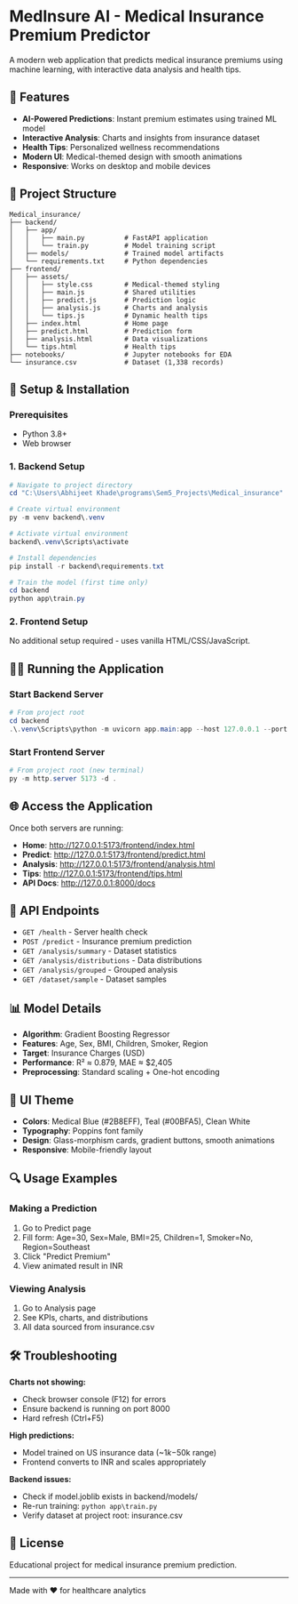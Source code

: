 # MedInsure AI - Medical Insurance Premium Predictor

A modern web application that predicts medical insurance premiums using machine learning, with interactive data analysis and health tips.

## 🏥 Features

- **AI-Powered Predictions**: Instant premium estimates using trained ML model
- **Interactive Analysis**: Charts and insights from insurance dataset
- **Health Tips**: Personalized wellness recommendations
- **Modern UI**: Medical-themed design with smooth animations
- **Responsive**: Works on desktop and mobile devices

## 📁 Project Structure

```
Medical_insurance/
├── backend/
│   ├── app/
│   │   ├── main.py          # FastAPI application
│   │   └── train.py         # Model training script
│   ├── models/              # Trained model artifacts
│   └── requirements.txt     # Python dependencies
├── frontend/
│   ├── assets/
│   │   ├── style.css        # Medical-themed styling
│   │   ├── main.js          # Shared utilities
│   │   ├── predict.js       # Prediction logic
│   │   ├── analysis.js      # Charts and analysis
│   │   └── tips.js          # Dynamic health tips
│   ├── index.html           # Home page
│   ├── predict.html         # Prediction form
│   ├── analysis.html        # Data visualizations
│   └── tips.html            # Health tips
├── notebooks/               # Jupyter notebooks for EDA
└── insurance.csv            # Dataset (1,338 records)
```

## 🚀 Setup & Installation

### Prerequisites
- Python 3.8+ 
- Web browser

### 1. Backend Setup

```powershell
# Navigate to project directory
cd "C:\Users\Abhijeet Khade\programs\Sem5_Projects\Medical_insurance"

# Create virtual environment
py -m venv backend\.venv

# Activate virtual environment
backend\.venv\Scripts\activate

# Install dependencies
pip install -r backend\requirements.txt

# Train the model (first time only)
cd backend
python app\train.py
```

### 2. Frontend Setup

No additional setup required - uses vanilla HTML/CSS/JavaScript.

## 🏃‍♂️ Running the Application

### Start Backend Server

```powershell
# From project root
cd backend
.\.venv\Scripts\python -m uvicorn app.main:app --host 127.0.0.1 --port 8000 --reload
```

### Start Frontend Server

```powershell
# From project root (new terminal)
py -m http.server 5173 -d .
```

## 🌐 Access the Application

Once both servers are running:

- **Home**: http://127.0.0.1:5173/frontend/index.html
- **Predict**: http://127.0.0.1:5173/frontend/predict.html
- **Analysis**: http://127.0.0.1:5173/frontend/analysis.html
- **Tips**: http://127.0.0.1:5173/frontend/tips.html
- **API Docs**: http://127.0.0.1:8000/docs

## 🔧 API Endpoints

- `GET /health` - Server health check
- `POST /predict` - Insurance premium prediction
- `GET /analysis/summary` - Dataset statistics
- `GET /analysis/distributions` - Data distributions
- `GET /analysis/grouped` - Grouped analysis
- `GET /dataset/sample` - Dataset samples

## 📊 Model Details

- **Algorithm**: Gradient Boosting Regressor
- **Features**: Age, Sex, BMI, Children, Smoker, Region
- **Target**: Insurance Charges (USD)
- **Performance**: R² ≈ 0.879, MAE ≈ $2,405
- **Preprocessing**: Standard scaling + One-hot encoding

## 🎨 UI Theme

- **Colors**: Medical Blue (#2B8EFF), Teal (#00BFA5), Clean White
- **Typography**: Poppins font family
- **Design**: Glass-morphism cards, gradient buttons, smooth animations
- **Responsive**: Mobile-friendly layout

## 🔍 Usage Examples

### Making a Prediction
1. Go to Predict page
2. Fill form: Age=30, Sex=Male, BMI=25, Children=1, Smoker=No, Region=Southeast
3. Click "Predict Premium"
4. View animated result in INR

### Viewing Analysis
1. Go to Analysis page
2. See KPIs, charts, and distributions
3. All data sourced from insurance.csv

## 🛠 Troubleshooting

**Charts not showing:**
- Check browser console (F12) for errors
- Ensure backend is running on port 8000
- Hard refresh (Ctrl+F5)

**High predictions:**
- Model trained on US insurance data (~$1k-$50k range)
- Frontend converts to INR and scales appropriately

**Backend issues:**
- Check if model.joblib exists in backend/models/
- Re-run training: `python app\train.py`
- Verify dataset at project root: insurance.csv

## 📄 License

Educational project for medical insurance premium prediction.

---

Made with ❤️ for healthcare analytics